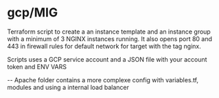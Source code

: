 # gcp/MIG
Terraform script to create a an instance template and an instance group with a minimum of 3 NGINX instances running.  It also opens port 80 and 443 in firewall rules for default network for target with the tag nginx.

Scripts uses a GCP service account and a JSON file with your account token and ENV VARS

-- Apache folder contains a more complexe config with variables.tf, modules and using a internal load balancer
